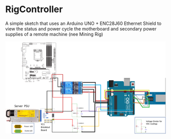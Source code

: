 # RigController
A simple sketch that uses an Arduino UNO + ENC28J60 Ethernet Shield to view the status and power cycle the motherboard and secondary power supplies of  a remote machine (nee Mining Rig)
<p align="center">
  <img src="https://github.com/slimnader/RigController/blob/main/Diagram.png" width="1000" title="hover text">
</p>

